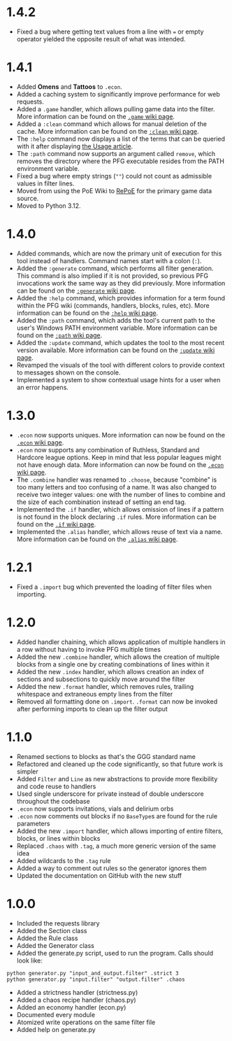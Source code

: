 # 1.4.2
* Fixed a bug where getting text values from a line with `=` or empty operator yielded the opposite result of what was intended. 

# 1.4.1
* Added **Omens** and **Tattoos** to `.econ`.
* Added a caching system to significantly improve performance for web requests.
* Added a `.game` handler, which allows pulling game data into the filter. More information can be found on the [`.game` wiki page](https://github.com/ajoscram/PoE-Filter-Generator/wiki/.game).
* Added a `:clean` command which allows for manual deletion of the cache. More information can be found on the [`:clean` wiki page](https://github.com/ajoscram/PoE-Filter-Generator/wiki/:clean).
* The `:help` command now displays a list of the terms that can be queried with it after displaying [the Usage article](https://github.com/ajoscram/PoE-Filter-Generator/wiki/Usage).
* The `:path` command now supports an argument called `remove`, which removes the directory where the PFG executable resides from the PATH environment variable.
* Fixed a bug where empty strings (`""`) could not count as admissible values in filter lines.
* Moved from using the PoE Wiki to [RePoE](https://lvlvllvlvllvlvl.github.io/RePoE) for the primary game data source.
* Moved to Python 3.12.

# 1.4.0
* Added commands, which are now the primary unit of execution for this tool instead of handlers. Command names start with a colon (`:`).
* Added the `:generate` command, which performs all filter generation. This command is also implied if it is not provided, so previous PFG invocations work the same way as they did previously. More information can be found on the [`:generate` wiki page](https://github.com/ajoscram/PoE-Filter-Generator/wiki/:generate).
* Added the `:help` command, which provides information for a term found within the PFG wiki (commands, handlers, blocks, rules, etc). More information can be found on the [`:help` wiki page](https://github.com/ajoscram/PoE-Filter-Generator/wiki/:help).
* Added the `:path` command, which adds the tool's current path to the user's Windows PATH environment variable. More information can be found on the [`:path` wiki page](https://github.com/ajoscram/PoE-Filter-Generator/wiki/:path).
* Added the `:update` command, which updates the tool to the most recent version available. More information can be found on the [`:update` wiki page](https://github.com/ajoscram/PoE-Filter-Generator/wiki/:update).
* Revamped the visuals of the tool with different colors to provide context to messages shown on the console.
* Implemented a system to show contextual usage hints for a user when an error happens.

# 1.3.0
* `.econ` now supports uniques. More information can now be found on the [`.econ` wiki page](https://github.com/ajoscram/PoE-Filter-Generator/wiki/.econ).
* `.econ` now supports any combination of Ruthless, Standard and Hardcore league options. Keep in mind that less popular leagues might not have enough data. More information can now be found on the [`.econ` wiki page](https://github.com/ajoscram/PoE-Filter-Generator/wiki/.econ).
* The `.combine` handler was renamed to `.choose`, because "combine" is too many letters and too confusing of a name. It was also changed to receive two integer values: one with the number of lines to combine and the size of each combination instead of setting an end tag.
* Implemented the `.if` handler, which allows omission of lines if a pattern is not found in the block declaring `.if` rules. More information can be found on the [`.if` wiki page](https://github.com/ajoscram/PoE-Filter-Generator/wiki/.if).
* Implemented the `.alias` handler, which allows reuse of text via a name. More information can be found on the [`.alias` wiki page](https://github.com/ajoscram/PoE-Filter-Generator/wiki/.alias).

# 1.2.1
* Fixed a `.import` bug which prevented the loading of filter files when importing.

# 1.2.0
* Added handler chaining, which allows application of multiple handlers in a row without having to invoke PFG multiple times
* Added the new `.combine` handler, which allows the creation of multiple blocks from a single one by creating combinations of lines within it
* Added the new `.index` handler, which allows creation an index of sections and subsections to quickly move around the filter
* Added the new `.format` handler, which removes rules, trailing whitespace and extraneous empty lines from the filter
* Removed all formatting done on `.import`. `.format` can now be invoked after performing imports to clean up the filter output

# 1.1.0
* Renamed sections to blocks as that's the GGG standard name
* Refactored and cleaned up the code significantly, so that future work is simpler
* Added `Filter` and `Line` as new abstractions to provide more flexibility and code reuse to handlers
* Used single underscore for private instead of double underscore throughout the codebase
* `.econ` now supports invitations, vials and delirium orbs
* `.econ` now comments out blocks if no `BaseType`s are found for the rule parameters
* Added the new `.import` handler, which allows importing of entire filters, blocks, or lines within blocks
* Replaced `.chaos` with `.tag`, a much more generic version of the same idea
* Added wildcards to the `.tag` rule
* Added a way to comment out rules so the generator ignores them
* Updated the documentation on GitHub with the new stuff

# 1.0.0
* Included the requests library
* Added the Section class
* Added the Rule class
* Added the Generator class
* Added the generate.py script, used to run the program. Calls should look like:
```        
python generator.py "input_and_output.filter" .strict 3
python generator.py "input.filter" "output.filter" .chaos
```
* Added a strictness handler (strictness.py)
* Added a chaos recipe handler (chaos.py)
* Added an economy handler (econ.py)
* Documented every module
* Atomized write operations on the same filter file
* Added help on generate.py